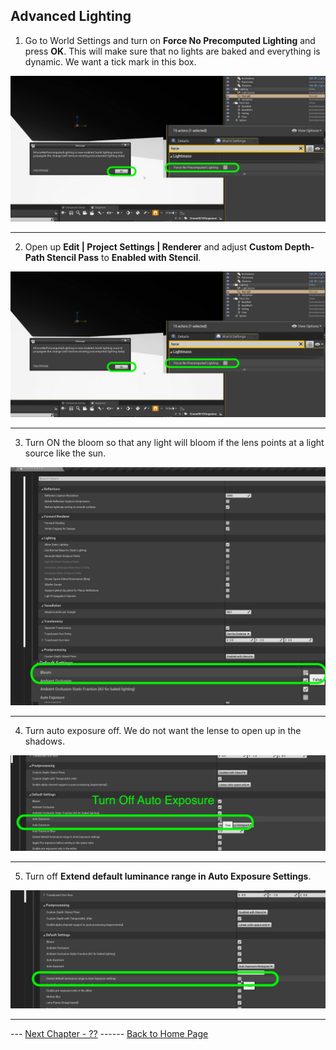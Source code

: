 ## Advanced Lighting

1. Go to World Settings and turn on **Force No Precomputed Lighting** and press **OK**.  This will make sure that no lights are baked and everything is dynamic. We want a tick mark in this box.

![force no precomputed light](../images/forcePrecomputedLIghting.jpg)

***

2. Open up **Edit | Project Settings | Renderer** and adjust **Custom Depth-Path Stencil Pass** to **Enabled with Stencil**.

![turn on custom depth stencil path](../images/forcePrecomputedLIghting.jpg)

***

3. Turn ON the bloom so that any light will  bloom if the lens points at a light source like the sun.

![turn bloom on](../images/turnOffBllom.jpg)

***

4.  Turn auto exposure off.  We do not want the lense to open up in the shadows.

![turn bloom on](../images/killAutoExposure.jpg)

***

5.  Turn off **Extend default luminance range in Auto Exposure Settings**.

![turn bloom on](../images/extendAutoExposure.jpg)










***

--- [Next Chapter - ??](../shadow_matte/README.md) ------ [Back to Home Page](../README.md)